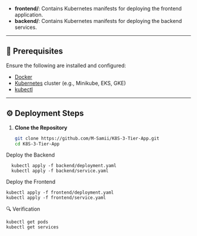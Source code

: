 
- **frontend/**: Contains Kubernetes manifests for deploying the frontend application.
- **backend/**: Contains Kubernetes manifests for deploying the backend services.

---

## 🚀 Prerequisites

Ensure the following are installed and configured:

- [Docker](https://www.docker.com/)
- [Kubernetes](https://kubernetes.io/) cluster (e.g., Minikube, EKS, GKE)
- [kubectl](https://kubernetes.io/docs/tasks/tools/)


---

## ⚙️ Deployment Steps

1. **Clone the Repository**

   ```bash
   git clone https://github.com/M-Samii/K8S-3-Tier-App.git
   cd K8S-3-Tier-App

Deploy the Backend

      kubectl apply -f backend/deployment.yaml
      kubectl apply -f backend/service.yaml
      
Deploy the Frontend

    kubectl apply -f frontend/deployment.yaml
    kubectl apply -f frontend/service.yaml
    
🔍 Verification

    kubectl get pods
    kubectl get services
